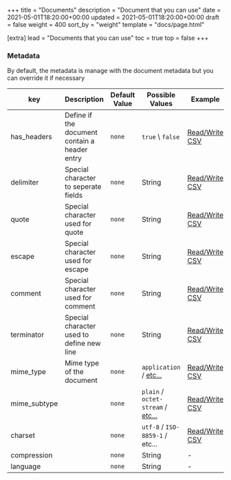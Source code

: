 +++
title = "Documents"
description = "Document that you can use"
date = 2021-05-01T18:20:00+00:00
updated = 2021-05-01T18:20:00+00:00
draft = false
weight = 400
sort_by = "weight"
template = "docs/page.html"

[extra]
lead = "Documents that you can use"
toc = true
top = false
+++

### Metadata

By default, the metadata is manage with the document metadata but you can override it if necessary

| key          | Description                                   | Default Value | Possible Values                                                                                               | Example                                                                                      |
| ------------ | --------------------------------------------- | ------------- | ------------------------------------------------------------------------------------------------------------- | -------------------------------------------------------------------------------------------- |
| has_headers  | Define if the document contain a header entry | `none`        | `true` \ `false`                                                                                              | [Read/Write CSV](https://github.com/jmfiaschi/chewdata/blob/main/examples/read_write-csv.rs) |
| delimiter    | Special character to seperate fields          | `none`        | String                                                                                                        | [Read/Write CSV](https://github.com/jmfiaschi/chewdata/blob/main/examples/read_write-csv.rs) |
| quote        | Special character used for quote              | `none`        | String                                                                                                        | [Read/Write CSV](https://github.com/jmfiaschi/chewdata/blob/main/examples/read_write-csv.rs) |
| escape       | Special character used for escape             | `none`        | String                                                                                                        | [Read/Write CSV](https://github.com/jmfiaschi/chewdata/blob/main/examples/read_write-csv.rs) |
| comment      | Special character used for comment            | `none`        | String                                                                                                        | [Read/Write CSV](https://github.com/jmfiaschi/chewdata/blob/main/examples/read_write-csv.rs) |
| terminator   | Special character used to define new line     | `none`        | String                                                                                                        | [Read/Write CSV](https://github.com/jmfiaschi/chewdata/blob/main/examples/read_write-csv.rs) |
| mime_type    | Mime type of the document                     | `none`        | `application` / [etc...](https://developer.mozilla.org/fr/docs/Web/HTTP/Basics_of_HTTP/MIME_types)            | [Read/Write CSV](https://github.com/jmfiaschi/chewdata/blob/main/examples/read_write-csv.rs) |
| mime_subtype |                                               | `none`        | `plain` / `octet-stream` / [etc...](https://developer.mozilla.org/fr/docs/Web/HTTP/Basics_of_HTTP/MIME_types) | [Read/Write CSV](https://github.com/jmfiaschi/chewdata/blob/main/examples/read_write-csv.rs) |
| charset      |                                               | `none`        | `utf-8` / `ISO-8859-1` / etc...                                                                               | [Read/Write CSV](https://github.com/jmfiaschi/chewdata/blob/main/examples/read_write-csv.rs) |
| compression  |                                               | `none`        | String                                                                                                        | -                                                                                            |
| language     |                                               | `none`        | String                                                                                                        | -                                                                                            |
